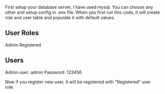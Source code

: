 First setup your database server, I have used mysql. You can choose any other and setup config in .env file. When you first run this code, it will create role and user table and populate it with default values.

User Roles
-----------
Admin
Registered

Users
-------
Admin user: admin
Password: 123456

Now if you register new user, it will be registered with "Registered" user role.
